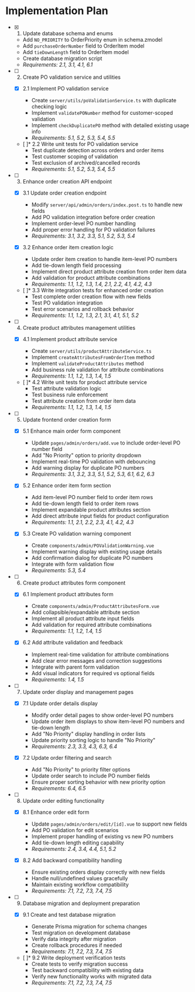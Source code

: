 # Implementation Plan

- [x] 1. Update database schema and enums





  - Add `NO_PRIORITY` to OrderPriority enum in schema.zmodel
  - Add `purchaseOrderNumber` field to OrderItem model
  - Add `tieDownLength` field to OrderItem model
  - Create database migration script
  - _Requirements: 2.1, 3.1, 4.1, 6.1_

- [ ] 2. Create PO validation service and utilities
  - [x] 2.1 Implement PO validation service





    - Create `server/utils/poValidationService.ts` with duplicate checking logic
    - Implement `validatePONumber` method for customer-scoped validation
    - Implement `checkDuplicatePO` method with detailed existing usage info
    - _Requirements: 5.1, 5.2, 5.3, 5.4, 5.5_

  - [ ]* 2.2 Write unit tests for PO validation service
    - Test duplicate detection across orders and order items
    - Test customer scoping of validation
    - Test exclusion of archived/cancelled records
    - _Requirements: 5.1, 5.2, 5.3, 5.4, 5.5_

- [ ] 3. Enhance order creation API endpoint
  - [x] 3.1 Update order creation endpoint





    - Modify `server/api/admin/orders/index.post.ts` to handle new fields
    - Add PO validation integration before order creation
    - Implement order-level PO number handling
    - Add proper error handling for PO validation failures
    - _Requirements: 3.1, 3.2, 3.3, 5.1, 5.2, 5.3, 5.4_

  - [x] 3.2 Enhance order item creation logic





    - Update order item creation to handle item-level PO numbers
    - Add tie-down length field processing
    - Implement direct product attribute creation from order item data
    - Add validation for product attribute combinations
    - _Requirements: 1.1, 1.2, 1.3, 1.4, 2.1, 2.2, 4.1, 4.2, 4.3_

  - [ ]* 3.3 Write integration tests for enhanced order creation
    - Test complete order creation flow with new fields
    - Test PO validation integration
    - Test error scenarios and rollback behavior
    - _Requirements: 1.1, 1.2, 1.3, 2.1, 3.1, 4.1, 5.1, 5.2_

- [ ] 4. Create product attributes management utilities
  - [x] 4.1 Implement product attribute service





    - Create `server/utils/productAttributeService.ts`
    - Implement `createAttributesFromOrderItem` method
    - Implement `validateProductAttributes` method
    - Add business rule validation for attribute combinations
    - _Requirements: 1.1, 1.2, 1.3, 1.4, 1.5_

  - [ ]* 4.2 Write unit tests for product attribute service
    - Test attribute validation logic
    - Test business rule enforcement
    - Test attribute creation from order item data
    - _Requirements: 1.1, 1.2, 1.3, 1.4, 1.5_

- [ ] 5. Update frontend order creation form
  - [x] 5.1 Enhance main order form component





    - Update `pages/admin/orders/add.vue` to include order-level PO number field
    - Add "No Priority" option to priority dropdown
    - Implement real-time PO validation with debouncing
    - Add warning display for duplicate PO numbers
    - _Requirements: 3.1, 3.2, 3.3, 5.1, 5.2, 5.3, 6.1, 6.2, 6.3_

  - [x] 5.2 Enhance order item form section





    - Add item-level PO number field to order item rows
    - Add tie-down length field to order item rows
    - Implement expandable product attributes section
    - Add direct attribute input fields for product configuration
    - _Requirements: 1.1, 2.1, 2.2, 2.3, 4.1, 4.2, 4.3_

  - [x] 5.3 Create PO validation warning component





    - Create `components/admin/POValidationWarning.vue`
    - Implement warning display with existing usage details
    - Add confirmation dialog for duplicate PO numbers
    - Integrate with form validation flow
    - _Requirements: 5.3, 5.4_

- [ ] 6. Create product attributes form component
  - [x] 6.1 Implement product attributes form





    - Create `components/admin/ProductAttributesForm.vue`
    - Add collapsible/expandable attribute section
    - Implement all product attribute input fields
    - Add validation for required attribute combinations
    - _Requirements: 1.1, 1.2, 1.4, 1.5_

  - [x] 6.2 Add attribute validation and feedback





    - Implement real-time validation for attribute combinations
    - Add clear error messages and correction suggestions
    - Integrate with parent form validation
    - Add visual indicators for required vs optional fields
    - _Requirements: 1.4, 1.5_

- [ ] 7. Update order display and management pages
  - [x] 7.1 Update order details display





    - Modify order detail pages to show order-level PO numbers
    - Update order item displays to show item-level PO numbers and tie-down length
    - Add "No Priority" display handling in order lists
    - Update priority sorting logic to handle "No Priority"
    - _Requirements: 2.3, 3.3, 4.3, 6.3, 6.4_

  - [x] 7.2 Update order filtering and search





    - Add "No Priority" to priority filter options
    - Update order search to include PO number fields
    - Ensure proper sorting behavior with new priority option
    - _Requirements: 6.4, 6.5_

- [ ] 8. Update order editing functionality
  - [x] 8.1 Enhance order edit form












    - Update `pages/admin/orders/edit/[id].vue` to support new fields
    - Add PO validation for edit scenarios
    - Implement proper handling of existing vs new PO numbers
    - Add tie-down length editing capability
    - _Requirements: 2.4, 3.4, 4.4, 5.1, 5.2_

  - [x] 8.2 Add backward compatibility handling





    - Ensure existing orders display correctly with new fields
    - Handle null/undefined values gracefully
    - Maintain existing workflow compatibility
    - _Requirements: 7.1, 7.2, 7.3, 7.4, 7.5_

- [ ] 9. Database migration and deployment preparation
  - [x] 9.1 Create and test database migration





    - Generate Prisma migration for schema changes
    - Test migration on development database
    - Verify data integrity after migration
    - Create rollback procedures if needed
    - _Requirements: 7.1, 7.2, 7.3, 7.4, 7.5_

  - [ ]* 9.2 Write deployment verification tests
    - Create tests to verify migration success
    - Test backward compatibility with existing data
    - Verify new functionality works with migrated data
    - _Requirements: 7.1, 7.2, 7.3, 7.4, 7.5_